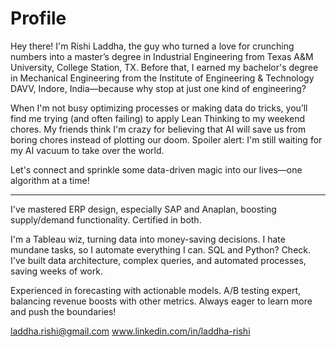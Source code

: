 # Profile

Hey there! I'm Rishi Laddha, the guy who turned a love for crunching numbers into a master’s degree in Industrial Engineering from Texas A&M University, College Station, TX. Before that, I earned my bachelor's degree in Mechanical Engineering from the Institute of Engineering & Technology DAVV, Indore, India—because why stop at just one kind of engineering?

When I'm not busy optimizing processes or making data do tricks, you’ll find me trying (and often failing) to apply Lean Thinking to my weekend chores. My friends think I'm crazy for believing that AI will save us from boring chores instead of plotting our doom. Spoiler alert: I'm still waiting for my AI vacuum to take over the world.

Let's connect and sprinkle some data-driven magic into our lives—one algorithm at a time!

---

I've mastered ERP design, especially SAP and Anaplan, boosting supply/demand functionality. Certified in both.

I'm a Tableau wiz, turning data into money-saving decisions. I hate mundane tasks, so I automate everything I can. SQL and Python? Check. I've built data architecture, complex queries, and automated processes, saving weeks of work.

Experienced in forecasting with actionable models. A/B testing expert, balancing revenue boosts with other metrics. Always eager to learn more and push the boundaries!




laddha.rishi@gmail.com
www.linkedin.com/in/laddha-rishi

